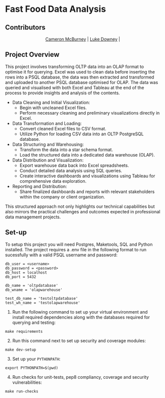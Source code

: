 # Fast Food Data Analysis

## Contributors

<p align="center">
 <a href="https://github.com/cammcburney">Cameron McBurney</a> | <a href="https://github.com/lUKEdOWNEY">Luke Downey</a> |
 </p>

 ## Project Overview

 This project involves transforming OLTP data into an OLAP format to optimise it for querying. Excel was used to clean data before inserting the rows into a PSQL database, the data was then extracted and transformed and uploaded to another PSQL database optimised for OLAP. The data was queried and visualised with both Excel and Tableau at the end of the process to provide insights and analysis of the contents.

- Data Cleaning and Initial Visualization:
    - Begin with uncleaned Excel files.
    - Perform necessary cleaning and preliminary visualizations directly in Excel.
- Data Transformation and Loading:
    - Convert cleaned Excel files to CSV format.
    - Utilize Python for loading CSV data into an OLTP PostgreSQL database.
- Data Structuring and Warehousing:
    - Transform the data into a star schema format.
    - Load the structured data into a dedicated data warehouse (OLAP).
- Data Distribution and Visualization:
    - Export warehouse data back into Excel spreadsheets.
    - Conduct detailed data analysis using SQL queries.
    - Create interactive dashboards and visualizations using Tableau for comprehensive data exploration.
- Reporting and Distribution:
    - Share finalized dashboards and reports with relevant stakeholders within the company or client organization.

This structured approach not only highlights our technical capabilities but also mirrors the practical challenges and outcomes expected in professional data management projects.


## Set-up

To setup this project you will need Postgres, Maketools, SQL and Python installed. The project requires a .env file in the following format to run sucessfully with a valid PSQL username and password:
```
db_user = <username>
db_password = <password>
db_host = localhost
db_port = 5432

db_name = 'oltpdatabase'
db_wname = 'olapwarehouse'

test_db_name = 'testoltpdatabase'
test_wh_name = 'testolapwarehouse'
```

1. Run the following command to set up your virtual environment and install required dependencies along with the databases required for querying and testing:

```
make requirements
```

2. Run this command next to set up security and coverage modules:

```
make dev-setup
```

3. Set up your `PYTHONPATH`:

```
export PYTHONPATH=$(pwd)
```

4. Run checks for unit-tests, pep8 compliancy, coverage and security vulnerabilities:

```
make run-checks
```

